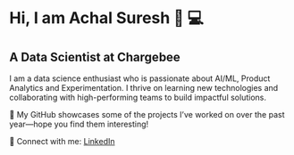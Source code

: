 # Hi, I am Achal Suresh 👋 💻
## A Data Scientist at Chargebee
I am a data science enthusiast who is passionate about AI/ML, Product Analytics and Experimentation. I thrive on learning new technologies and collaborating with high-performing teams to build impactful solutions.

🚀 My GitHub showcases some of the projects I’ve worked on over the past year—hope you find them interesting!

🔗 Connect with me:
[LinkedIn](https://www.linkedin.com/in/achalsuresh/)





